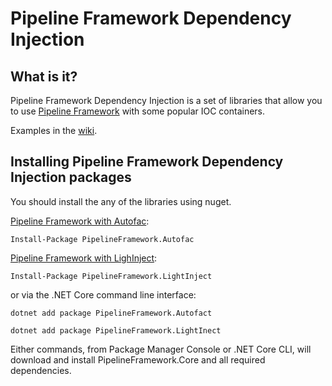 # Pipeline Framework Dependency Injection

## What is it?

Pipeline Framework Dependency Injection is a set of libraries that allow you to use [Pipeline Framework](https://github.com/gtmoose32/pipeline-framework) with some popular IOC containers. 

Examples in the [wiki](https://github.com/gtmoose32/pipeline-framwork-di/wiki).

## Installing Pipeline Framework Dependency Injection packages
You should install the any of the libraries using nuget.

[Pipeline Framework with Autofac](https://www.nuget.org/packages/PipelineFramework.Autofac/):

```
Install-Package PipelineFramework.Autofac
```

[Pipeline Framework with LighInject](https://www.nuget.org/packages/PipelineFramework.LightInject/):

```
Install-Package PipelineFramework.LightInject
```

or via the .NET Core command line interface:

```
dotnet add package PipelineFramework.Autofact

dotnet add package PipelineFramework.LightInect
```

Either commands, from Package Manager Console or .NET Core CLI, will download and install PipelineFramework.Core and all required dependencies.
